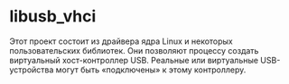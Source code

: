 # libusb_vhci
Этот проект состоит из драйвера ядра Linux и некоторых пользовательских библиотек. Они позволяют процессу создать виртуальный хост-контроллер USB. Реальные или виртуальные USB-устройства могут быть «подключены» к этому контроллеру.
